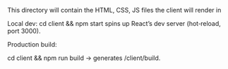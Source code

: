 This directory will contain the HTML, CSS, JS files the client will render in

Local dev:
cd client && npm start spins up React’s dev server (hot‑reload, port 3000).

Production build:

cd client && npm run build → generates /client/build.
